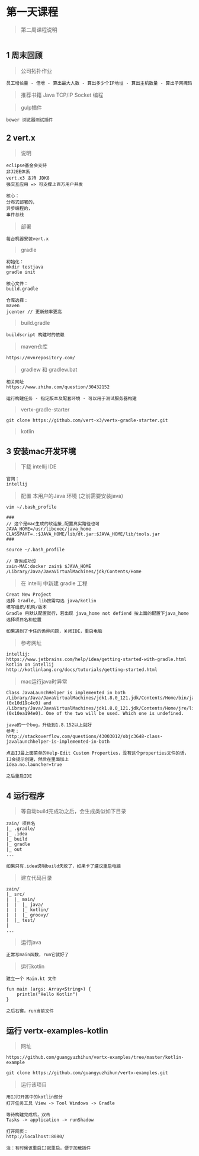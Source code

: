 # 第一天课程

> 第二周课程说明
```

```

## 1 周末回顾

> 公司拓扑作业
```
员工增长量 - 倍增 - 算出最大人数 - 算出多少个IP地址 - 算出主机数量 - 算出子网掩码
```

> 推荐书籍 Java TCP/IP Socket 编程

> gulp插件
```
bower 浏览器测试插件
```


## 2 vert.x

> 说明
```
eclipse基金会支持
非J2EE体系
vert.x3 支持 JDK8
强交互应用 => 可支撑上百万用户并发

核心：
分布式部署的，
异步编程的，
事件总线
```

> 部署
```
每台机器安装vert.x
```

> gradle
```
初始化：
mkdir testjava
gradle init

核心文件：
build.gradle

仓库选择：
maven
jcenter // 更新频率更高
```

> build.gradle
```
buildscript 构建时的依赖
```

> maven仓库
```
https://mvnrepository.com/
```

> gradlew 和 gradlew.bat
```
相关网址
https://www.zhihu.com/question/30432152

运行构建任务 - 指定版本及配套环境 - 可以用于测试服务器构建
```

> vertx-gradle-starter
```
git clone https://github.com/vert-x3/vertx-gradle-starter.git
```

> kotlin


## 3 安装mac开发环境

> 下载 intellij IDE
```
官网：
intellij

```

> 配置 本用户的Java 环境 (之前需要安装java)
```
vim ~/.bash_profile

###
// 这个是mac生成的软连接,配置真实路径也可
JAVA_HOME=/usr/libexec/java_home
CLASSPAHT=.:$JAVA_HOME/lib/dt.jar:$JAVA_HOME/lib/tools.jar
###

source ~/.bash_profile

// 查询成功没
zain-MAC:docker zain$ $JAVA_HOME
/Library/Java/JavaVirtualMachines/jdk/Contents/Home
```

> 在 intellij 中新建 gradle 工程
```
Creat New Project
选择 Gradle, lib按需勾选 java/kotlin
填写组织/机构/版本
Gradle 用默认配置就行，若出现 java_home not defiend 按上面的配置下java_home
选择项目名和位置

如果遇到了卡住的诡异问题，关闭IDE，重启电脑
```

> 参考网址
```
intellij:
https://www.jetbrains.com/help/idea/getting-started-with-gradle.html
kotlin on intellij
http://kotlinlang.org/docs/tutorials/getting-started.html
```

> mac运行java时异常
```
Class JavaLaunchHelper is implemented in both /Library/Java/JavaVirtualMachines/jdk1.8.0_121.jdk/Contents/Home/bin/java (0x10d19c4c0) and /Library/Java/JavaVirtualMachines/jdk1.8.0_121.jdk/Contents/Home/jre/lib/libinstrument.dylib (0x10ea194e0). One of the two will be used. Which one is undefined.

java的一个bug，升级到1.8.152以上就好
参考：
http://stackoverflow.com/questions/43003012/objc3648-class-javalaunchhelper-is-implemented-in-both

点击IJ最上面菜单的Help-Edit Custom Properties，没有这个properties文件的话，IJ会提示创建，然后在里面加上
idea.no.launcher=true

之后重启IDE
```

## 4 运行程序

> 等自动build完成功之后，会生成类似如下目录
```
zain/ 项目名
|_ .gradle/
|_ .idea
|_ build
|_ gradle
|_ out
...

如果只有.idea说明build失败了，如果卡了建议重启电脑
```

> 建立代码目录
```
zain/
|_ src/
|  |_ main/
|  |  |_ java/
|  |  |_ kotlin/
|  |  |_ groovy/
|  |_ test/
|
...
```

> 运行java
```
正常写main函数，run它就好了
```

> 运行kotlin
```
建立一个 Main.kt 文件

fun main (args: Array<String>) {
    println("Hello Kotlin")
}

之后右键，run当前文件
```


## 运行 vertx-examples-kotlin

> 网址
```
https://github.com/guangyuzhihun/vertx-examples/tree/master/kotlin-example

git clone https://github.com/guangyuzhihun/vertx-examples.git
```

> 运行该项目
```
用IJ打开其中的kotlin部分
打开任务工具 View -> Tool Windows -> Gradle

等待构建完成后，双击
Tasks -> application -> runShadow

打开网页：
http://localhost:8080/

注：有时候该重启IJ就重启，便于加载插件
```

